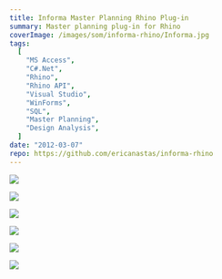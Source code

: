 ```yaml
---
title: Informa Master Planning Rhino Plug-in
summary: Master planning plug-in for Rhino
coverImage: /images/som/informa-rhino/Informa.jpg
tags:
  [
    "MS Access",
    "C#.Net",
    "Rhino",
    "Rhino API",
    "Visual Studio",
    "WinForms",
    "SQL",
    "Master Planning",
    "Design Analysis",
  ]
date: "2012-03-07"
repo: https://github.com/ericanastas/informa-rhino
---
```


![](/images/som/informa-rhino/slide0114_image132.png)

![](/images/som/informa-rhino/slide0116_image123.png)

![](/images/som/informa-rhino/slide0117_image129.png)

![](/images/som/informa-rhino/slide0118_image126.png)

![](/images/som/informa-rhino/slide0119_image135.png)

![](/images/som/informa-rhino/slide0125_image114.png)
